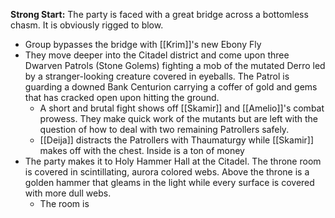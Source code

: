 **Strong Start:** The party is faced with a great bridge across a bottomless chasm.  It is obviously rigged to blow.
- Group bypasses the bridge with [[Krim]]'s new Ebony Fly
- They move deeper into the Citadel district and come upon three Dwarven Patrols (Stone Golems) fighting a mob of the mutated Derro led by a stranger-looking creature covered in eyeballs.  The Patrol is guarding a downed Bank Centurion carrying a coffer of gold and gems that has cracked open upon hitting the ground.
	- A short and brutal fight shows off [[Skamir]] and [[Amelio]]'s combat prowess.  They make quick work of the mutants but are left with the question of how to deal with two remaining Patrollers safely.
	- [[Deija]] distracts the Patrollers with Thaumaturgy while [[Skamir]] makes off with the chest.  Inside is a ton of money
- The party makes it to Holy Hammer Hall at the Citadel.  The throne room is covered in scintillating, aurora colored webs.  Above the throne is a golden hammer that gleams in the light while every surface is covered with more dull webs.
	- The room is